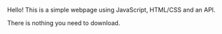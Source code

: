 Hello!  This is a simple webpage using JavaScript, HTML/CSS and an API.

There is nothing you need to download.
